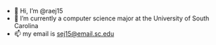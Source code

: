 - 👋 Hi, I’m @raej15
- 🌱 I’m currently a computer science major at the University of South Carolina
- 📫 my email is sej15@email.sc.edu

<!---
raej15/raej15 is a ✨ special ✨ repository because its `README.md` (this file) appears on your GitHub profile.
You can click the Preview link to take a look at your changes.
--->
